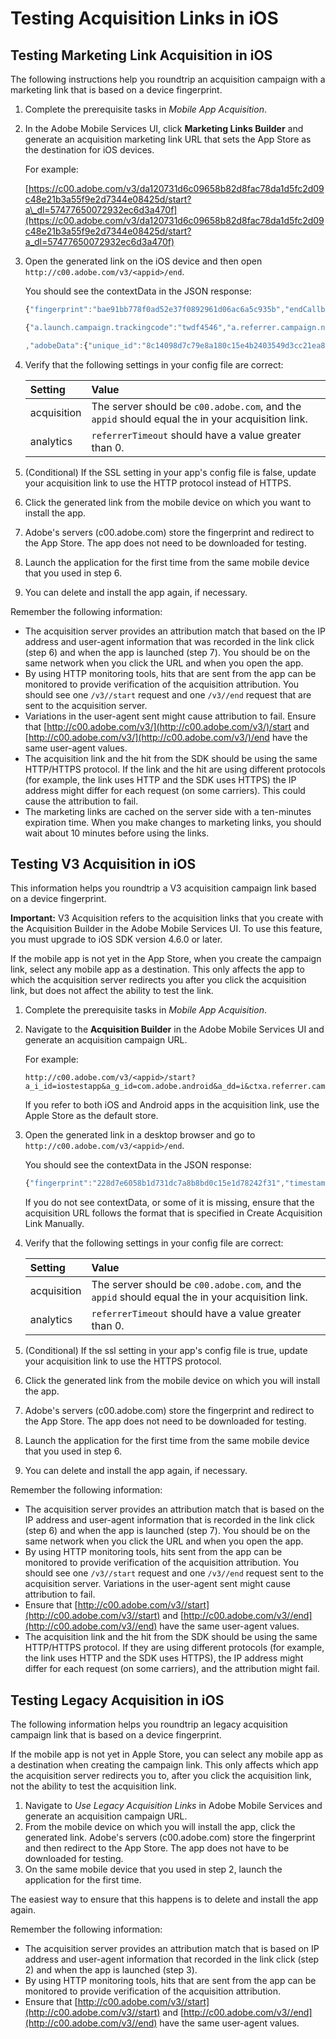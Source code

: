 # Testing Acquisition Links in iOS

## Testing Marketing Link Acquisition in iOS

The following instructions help you roundtrip an acquisition campaign with a marketing link that is based on a device fingerprint.

1. Complete the prerequisite tasks in _Mobile App Acquisition_.
1. In the Adobe Mobile Services UI, click **Marketing Links Builder** and generate an acquisition marketing link URL that sets the App Store as the destination for iOS devices.

   For example:

   [https://c00.adobe.com/v3/da120731d6c09658b82d8fac78da1d5fc2d09c48e21b3a55f9e2d7344e08425d/start?a\_dl=57477650072932ec6d3a470f](https://c00.adobe.com/v3/da120731d6c09658b82d8fac78da1d5fc2d09c48e21b3a55f9e2d7344e08425d/start?a_dl=57477650072932ec6d3a470f)

1. Open the generated link on the iOS device and then open `http://c00.adobe.com/v3/<appid>/end`.

   You should see the contextData in the JSON response:

   ```javascript
   {"fingerprint":"bae91bb778f0ad52e37f0892961d06ac6a5c935b","endCallbacks":["***"],"timestamp":1464301217,"appguid":"da120731d6c09658b82d8fac78da1d5fc2d09c48e21b3a55f9e2d7344e08425d","contextData":

   {"a.launch.campaign.trackingcode":"twdf4546","a.referrer.campaign.name":"iOS Demo","a.referrer.campaign.trackingcode":"twdf4546"}

   ,"adobeData":{"unique_id":"8c14098d7c79e8a180c15e4b2403549d3cc21ea8","deeplinkid":"57477650072932ec6d3a470f"}}
   ```

1. Verify that the following settings in your config file are correct:

   | **Setting** | **Value** |
   | :--- | :--- |
   | acquisition | The server should be `c00.adobe.com`, and the `appid` should equal the in your acquisition link. |
   | analytics | `referrerTimeout` should have a value greater than 0. |

1. \(Conditional\) If the SSL setting in your app's config file is false, update your acquisition link to use the HTTP protocol instead of HTTPS.
1. Click the generated link from the mobile device on which you want to install the app.
1. Adobe's servers \(c00.adobe.com\) store the fingerprint and redirect to the App Store.  The app does not need to be downloaded for testing.
1. Launch the application for the first time from the same mobile device that you used in step 6.
1. You can delete and install the app again, if necessary.

Remember the following information:

* The acquisition server provides an attribution match that based on the IP address and user-agent information that was recorded in the link click \(step 6\) and when the app is launched \(step 7\).  You should be on the same network when you click the URL and when you open the app.
* By using HTTP monitoring tools, hits that are sent from the app can be monitored to provide verification of the acquisition attribution.  You should see one `/v3//start` request and one `/v3//end` request that are sent to the acquisition server.
* Variations in the user-agent sent might cause attribution to fail.  Ensure that [http://c00.adobe.com/v3/](http://c00.adobe.com/v3/)/start and [http://c00.adobe.com/v3/](http://c00.adobe.com/v3/)/end have the same user-agent values.
* The acquisition link and the hit from the SDK should be using the same HTTP/HTTPS protocol. If the link and the hit are using different protocols \(for example, the link uses HTTP and the SDK uses HTTPS\) the IP address might differ for each request \(on some carriers\). This could cause the attribution to fail.
* The marketing links are cached on the server side with a ten-minutes expiration time.  When you make changes to marketing links, you should wait about 10 minutes before using the links.

## Testing V3 Acquisition in iOS

This information helps you roundtrip a V3 acquisition campaign link based on a device fingerprint.

**Important:** V3 Acquisition refers to the acquisition links that you create with the Acquisition Builder in the Adobe Mobile Services UI. To use this feature, you must upgrade to iOS SDK version 4.6.0 or later.

If the mobile app is not yet in the App Store, when you create the campaign link, select any mobile app as a destination. This only affects the app to which the acquisition server redirects you after you click the acquisition link, but does not affect the ability to test the link.

1. Complete the prerequisite tasks in _Mobile App Acquisition_.
1. Navigate to the **Acquisition Builder** in the Adobe Mobile Services UI and generate an acquisition campaign URL.

   For example:

   ```text
   http://c00.adobe.com/v3/<appid>/start?a_i_id=iostestapp&a_g_id=com.adobe.android&a_dd=i&ctxa.referrer.campaign.name=name&ctxa.referrer.campaign.trackingcode=trackingcode
   ```

   If you refer to both iOS and Android apps in the acquisition link, use the Apple Store as the default store.

1. Open the generated link in a desktop browser and go to `http://c00.adobe.com/v3/<appid>/end`.

   You should see the contextData in the JSON response:

   ```javascript
   {"fingerprint":"228d7e6058b1d731dc7a8b8bd0c15e1d78242f31","timestamp":1457989293,"appguid":"","contextData":{"a.referrer.campaign.name":"name","a.referrer.campaign.trackingcode":"trackingcode"}}
   ```

   If you do not see contextData, or some of it is missing, ensure that the acquisition URL follows the format that is specified in Create Acquisition Link Manually.

1. Verify that the following settings in your config file are correct:

   | Setting | Value |
   | :--- | :--- |
   | acquisition | The server should be `c00.adobe.com`, and the `appid` should equal the in your acquisition link. |
   | analytics | `referrerTimeout` should have a value greater than 0. |

1. \(Conditional\) If the ssl setting in your app's config file is true, update your acquisition link to use the HTTPS protocol.
1. Click the generated link from the mobile device on which you will install the app.
1. Adobe's servers \(c00.adobe.com\) store the fingerprint and redirect to the App Store.  The app does not need to be downloaded for testing.
1. Launch the application for the first time from the same mobile device that you used in step 6.
1. You can delete and install the app again, if necessary.

Remember the following information:

* The acquisition server provides an attribution match that is based on the IP address and user-agent information that is recorded in the link click \(step 6\) and when the app is launched \(step 7\).  You should be on the same network when you click the URL and when you open the app.
* By using HTTP monitoring tools, hits sent from the app can be monitored to provide verification of the acquisition attribution. You should see one `/v3//start` request and one `/v3//end` request sent to the acquisition server. Variations in the user-agent sent might cause attribution to fail.
* Ensure that [http://c00.adobe.com/v3//start](http://c00.adobe.com/v3//start) and [http://c00.adobe.com/v3//end](http://c00.adobe.com/v3//end) have the same user-agent values.
* The acquisition link and the hit from the SDK should be using the same HTTP/HTTPS protocol.  If they are using different protocols \(for example, the link uses HTTP and the SDK uses HTTPS\), the IP address might differ for each request \(on some carriers\), and the attribution might fail.

## Testing Legacy Acquisition in iOS

The following information helps you roundtrip an legacy acquisition campaign link that is based on a device fingerprint.

If the mobile app is not yet in Apple Store, you can select any mobile app as a destination when creating the campaign link. This only affects which app the acquisition server redirects you to, after you click the acquisition link, not the ability to test the acquisition link.

1. Navigate to _Use Legacy Acquisition Links_ in Adobe Mobile Services and generate an acquisition campaign URL.
1. From the mobile device on which you will install the app, click the generated link. Adobe's servers \(c00.adobe.com\) store the fingerprint and then redirect to the App Store. The app does not have to be downloaded for testing.
1. On the same mobile device that you used in step 2, launch the application for the first time.

The easiest way to ensure that this happens is to delete and install the app again.

Remember the following information:

* The acquisition server provides an attribution match that is based on IP address and user-agent information that recorded in the link click \(step 2\) and when the app is launched \(step 3\).
* By using HTTP monitoring tools, hits that are sent from the app can be monitored to provide verification of the acquisition attribution.
* Ensure that [http://c00.adobe.com/v3//start](http://c00.adobe.com/v3//start) and [http://c00.adobe.com/v3//end](http://c00.adobe.com/v3//end) have the same user-agent values.

